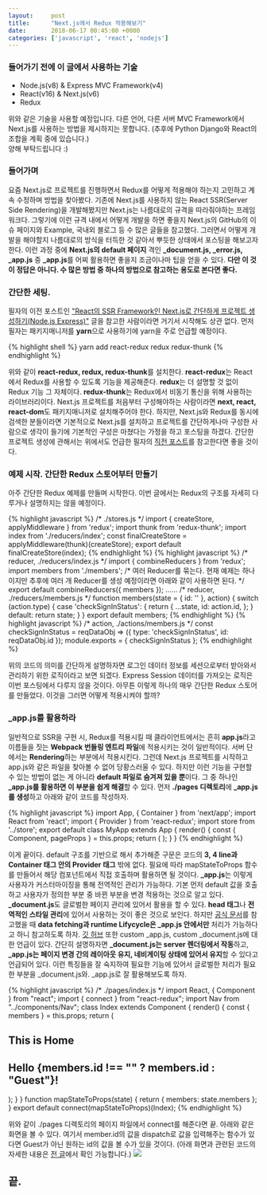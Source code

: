 ```yaml
---
layout:		post
title:		"Next.js에서 Redux 적용해보기"
date:		2018-06-17 00:45:00 +0000
categories:	['javascript', 'react', 'nodejs']
---
```


<h3>들어가기 전에 이 글에서 사용하는 기술</h3>
<ul>
	<li>Node.js(v8) & Express MVC Framework(v4)</li>
	<li>React(v16) & Next.js(v6)</li>
	<li>Redux</li>
</ul>
<p>
위와 같은 기술을 사용할 예정입니다. 다른 언어, 다른 서버 MVC Framework에서 Next.js를 사용하는 방법을 제시하지는 못합니다.
(추후에 Python Django와 React의 조합을 계획 중에 있습니다.)<br>
양해 부탁드립니다 :)
</p>
<h3>들어가며</h3>
<p>
	요즘 Next.js로 프로젝트를 진행하면서 Redux를 어떻게 적용해야 하는지 고민하고 계속 수정하며 방법을 찾아봤다.
	기존에 Next.js를 사용하지 않는 React SSR(Server Side Rendering)을 개발해봤지만 Next.js는 나름대로의 규격을 따라줘야하는 프레임워크다.
	그렇기에 이런 규격 내에서 어떻게 개발을 하면 좋을지 Next.js의 GitHub의 이슈 페이지와 Example, 국내외 블로그 등 수 많은 글들을 참고했다.
	그러면서 어떻게 개발을 해야할지 나름대로의 방식을 터득한 것 같아서 뿌듯한 상태에서 포스팅을 해보고자 한다.
	이런 과정 중에 <b>Next.js의 default 페이지</b> 격인 <b>_document.js, _error.js, _app.js</b> 중 <b>_app.js</b>를 어찌 활용하면 좋을지 조금이나마 팁을 얻을 수 있다.
	<b>다만 이 것이 정답은 아니다. 수 많은 방법 중 하나의 방법으로 참고하는 용도로 본다면 좋다.</b>
</p>
<h3>간단한 세팅.</h3>
<p>
	필자의 이전 포스트인 <a href="/blog/react-ssr-next-js">"React의 SSR Framework인 Next.js로 간단하게 프로젝트 생성하기(Node.js Express)"</a> 글을 참고한 사람이라면 거기서 시작해도 상관 없다.
	먼저 필자는 패키지매니저를 <b>yarn</b>으로 사용하기에 yarn을 주로 언급할 예정이다.
</p>
{% highlight shell %}
yarn add react-redux redux redux-thunk
{% endhighlight %}
<p>
	위와 같이 <b>react-redux, redux, redux-thunk</b>를 설치한다.
	<b>react-redux</b>는 React에서 Redux를 사용할 수 있도록 기능을 제공해준다.
	<b>redux</b>는 더 설명할 것 없이 Redux 기능 그 자체이다.
	<b>redux-thunk</b>는 Redux에서 비동기 통신을 위해 사용하는 라이브러리이다.
	Next.js 프로젝트를 처음부터 구성해야하는 사람이라면 <b>next, react, react-dom</b>도 패키지매니저로 설치해주어야 한다.
	하지만, Next.js와 Redux를 동시에 검색한 분들이라면 기본적으로 Next.js를 설치하고 프로젝트를 간단하게나마 구성한 사람으로 생각이 들기에 기본적인 구성은 마쳤다는 가정을 하고 포스팅을 하겠다.
	간단한 프로젝트 생성에 관해서는 위에서도 언급한 필자의 <a href="/blog/react-ssr-next-js">직전 포스트</a>를 참고한다면 좋을 것이다.
</p>
<h3>예제 시작. 간단한 Redux 스토어부터 만들기</h3>
<p>
	아주 간단한 Redux 예제를 만들며 시작한다.
	이번 글에서는 Redux의 구조를 자세히 다루거나 설명하지는 않을 예정이다.
</p>
{% highlight javascript %}
/* ./stores.js */
import { createStore, applyMiddleware } from 'redux';
import thunk from 'redux-thunk';
import index from './reducers/index';
const finalCreateStore = applyMiddleware(thunk)(createStore);
export default finalCreateStore(index);
{% endhighlight %}
{% highlight javascript %}
/* reducer, ./reducers/index.js */
import { combineReducers } from 'redux';
import members from './members';
/* 여러 Reducer를 묶는다. 현재 예제는 하나이지만 추후에 여러 개 Reducer를 생성 예정이라면 아래와 같이 사용하면 된다. */
export default combineReducers({
  members
});
......
/* reducer, ./reducers/members.js */
function members(state = { id: '' }, action) {
  switch (action.type) {
    case 'checkSignInStatus': {
      return {
        ...state,
        id: action.id,
      };
    }
    default:
      return state;
  }
}
export default members;
{% endhighlight %}
{% highlight javascript %}
/* action, ./actions/members.js */
const checkSignInStatus = reqDataObj => ({
  type: 'checkSignInStatus',
  id: reqDataObj.id
});
module.exports = {
  checkSignInStatus
};
{% endhighlight %}
<p>
	위의 코드의 의미를 간단하게 설명하자면 로그인 데이터 정보를 세션으로부터 받아와서 관리하기 위한 로직이라고 보면 되겠다.
	Express Session 데이터를 가져오는 로직은 이번 포스팅에서 다루지 않을 것이다.
	아무튼 이렇게 하나의 매우 간단한 Redux 스토어를 만들었다.
	이것을 그러면 어떻게 적용시켜야 할까?
</p>
<h3>_app.js를 활용하라</h3>
<p>
	일반적으로 SSR을 구현 시, Redux를 적용시킬 때 클라이언트에서는 흔히 <b>app.js</b>라고 이름들을 짓는 <b>Webpack 번들링 엔트리 파일</b>에 적용시키는 것이 일반적이다.
	서버 단에서는 <b>Rendering</b>하는 부분에서 적용시킨다.
	그런데 Next.js 프로젝트를 시작하고 app.js와 같은 파일을 찾아볼 수 없어 당황스러울 수 있다.
	하지만 이런 기능을 구현할 수 있는 방법이 없는 게 아니라 <b>default 파일로 숨겨져 있을 뿐</b>이다.
	그 중 하나인 <b>_app.js를 활용하면 이 부분을 쉽게 해결</b>할 수 있다.
	먼저 <b>./pages 디렉토리</b>에 <b>_app.js를 생성</b>하고 아래와 같이 코드를 작성하자.
</p>
{% highlight javascript %}
import App, { Container } from 'next/app';
import React from 'react';
import { Provider } from 'react-redux';
import store from '../store';
export default class MyApp extends App {
  render() {
    const { Component, pageProps } = this.props;
    return (
      <Container>
        <Provider store={store}>
          <Component {...pageProps} />
        </Provider>
      </Container>
    );
  }
}
{% endhighlight %}
<p>
	이게 끝이다.
	default 구조를 기반으로 해서 추가해준 구문은 코드의 <b>3, 4 line과 Container 태그 안의 Provider 태그</b> 밖에 없다.
	필요에 따라 mapStateToProps 함수를 만들어서 해당 컴포넌트에서 직접 호출하며 활용하면 될 것이다.
	<b>_app.js</b>는 이렇게 사용자가 커스터마이징을 통해 전역적인 관리가 가능하다.
	기본 먼저 default 값을 호출하고 사용자가 정의한 부분 중 바뀐 부분을 변경 적용하는 것으로 알고 있다.
	<b>_document.js</b>도 글로벌한 페이지 관리에 있어서 활용을 할 수 있다.
	<b>head 태그</b>나 <b>전역적인 스타일 관리</b>에 있어서 사용하는 것이 좋은 것으로 보인다.
	하지만 <a target="_blank" href="https://zeit.co/blog/next6#app-component">공식 문서</a>를 참고했을 때 <b>data fetching과 runtime Lifycycle은 _app.js 안에서만</b> 처리가 가능하다고 하니 참고하도록 하자.
	<a target="_blank" href="https://github.com/zeit/next.js#custom-app">깃 허브</a> 또한 custom _app.js, custom _document.js에 대한 언급이 있다.
	간단히 설명하자면 <b>_document.js는 server 렌더링에서 작동</b>하고, <b>_app.js는 페이지 변경 간의 레이아웃 유지, 네비게이팅 상태에 있어서 유지</b>할 수 있다고 언급되어 있다.
	이런 특징들을 잘 숙지하여 필요한 기능에 있어서 글로벌한 처리가 필요한 부분을 _document.js와. _app.js로 잘 활용해보도록 하자.
</p>
{% highlight javascript %}
/* ./pages/index.js */
import React, { Component } from "react";
import { connect } from "react-redux";
import Nav from "../components/Nav";
class Index extends Component {
  render() {
    const { members } = this.props;
    return (
      <React.Fragment>
        <Nav />
        <h1>This is Home</h1>
        <h2>Hello {members.id !== "" ? members.id : "Guest"}!</h2>
      </React.Fragment>
    );
  }
}
function mapStateToProps(state) {
  return {
    members: state.members
  };
}
export default connect(mapStateToProps)(Index);
{% endhighlight %}
<p>
	위와 같이 ./pages 디렉토리의 페이지 파일에서 connect를 해준다면 끝.
	아래와 같은 화면을 볼 수 있다.
	여기서 member.id의 값을 dispatch로 값을 입력해주는 함수가 있다면 Guest가 아닌 원하는 id의 값을 볼 수가 있을 것이다.
	(아래 화면과 관련된 코드의 자세한 내용은 <a href="/blog/react-ssr-next-js">전 글</a>에서 확인 가능합니다.)
	<img src='/assets/img{{ page.id }}/home.png'/>
</p>
<h2>끝.</h2>
